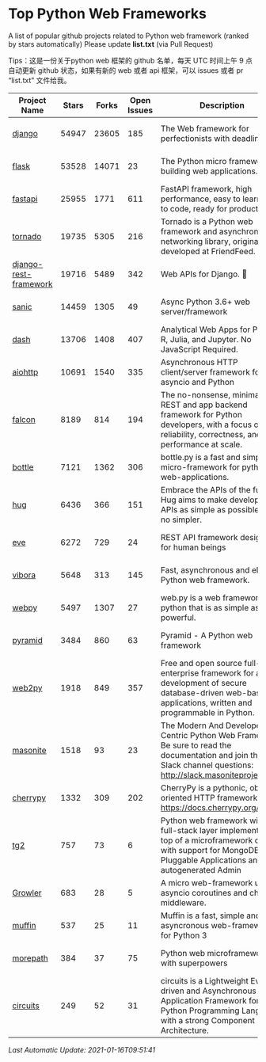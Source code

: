 # Top Python Web Frameworks
A list of popular github projects related to Python web framework (ranked by stars automatically)
Please update **list.txt** (via Pull Request)

Tips：这是一份关于python web 框架的 github 名单，每天 UTC 时间上午 9 点自动更新 github 状态，如果有新的 web 或者 api 框架，可以 issues 或者 pr “list.txt” 文件给我。

| Project Name | Stars | Forks | Open Issues | Description | Last Commit |
| ------------ | ----- | ----- | ----------- | ----------- | ----------- |
| [django](https://github.com/django/django) | 54947 | 23605 | 185 | The Web framework for perfectionists with deadlines. | 2021-01-15 08:43:45 |
| [flask](https://github.com/pallets/flask) | 53528 | 14071 | 23 | The Python micro framework for building web applications. | 2021-01-07 00:57:31 |
| [fastapi](https://github.com/tiangolo/fastapi) | 25955 | 1771 | 611 | FastAPI framework, high performance, easy to learn, fast to code, ready for production | 2021-01-09 21:24:44 |
| [tornado](https://github.com/tornadoweb/tornado) | 19735 | 5305 | 216 | Tornado is a Python web framework and asynchronous networking library, originally developed at FriendFeed. | 2021-01-13 12:52:20 |
| [django-rest-framework](https://github.com/encode/django-rest-framework) | 19716 | 5489 | 342 | Web APIs for Django. 🎸 | 2021-01-06 13:13:34 |
| [sanic](https://github.com/sanic-org/sanic) | 14459 | 1305 | 49 | Async Python 3.6+ web server/framework | Build fast. Run fast. | 2021-01-10 22:45:36 |
| [dash](https://github.com/plotly/dash) | 13706 | 1408 | 407 | Analytical Web Apps for Python, R, Julia, and Jupyter. No JavaScript Required. | 2021-01-07 01:35:48 |
| [aiohttp](https://github.com/aio-libs/aiohttp) | 10691 | 1540 | 335 | Asynchronous HTTP client/server framework for asyncio and Python | 2021-01-14 11:14:18 |
| [falcon](https://github.com/falconry/falcon) | 8189 | 814 | 194 | The no-nonsense, minimalist REST and app backend framework for Python developers, with a focus on reliability, correctness, and performance at scale. | 2021-01-09 21:42:25 |
| [bottle](https://github.com/bottlepy/bottle) | 7121 | 1362 | 306 | bottle.py is a fast and simple micro-framework for python web-applications. | 2021-01-01 15:17:44 |
| [hug](https://github.com/hugapi/hug) | 6436 | 366 | 151 | Embrace the APIs of the future. Hug aims to make developing APIs as simple as possible, but no simpler. | 2020-08-10 05:07:26 |
| [eve](https://github.com/pyeve/eve) | 6272 | 729 | 24 | REST API framework designed for human beings | 2020-12-05 10:24:15 |
| [vibora](https://github.com/vibora-io/vibora) | 5648 | 313 | 145 | Fast, asynchronous and elegant Python web framework. | 2019-02-11 10:54:12 |
| [webpy](https://github.com/webpy/webpy) | 5497 | 1307 | 27 | web.py is a web framework for python that is as simple as it is powerful.  | 2021-01-07 07:23:53 |
| [pyramid](https://github.com/Pylons/pyramid) | 3484 | 860 | 63 | Pyramid - A Python web framework | 2021-01-15 19:31:48 |
| [web2py](https://github.com/web2py/web2py) | 1918 | 849 | 357 | Free and open source full-stack enterprise framework for agile development of secure database-driven web-based applications, written and programmable in Python. | 2020-11-28 02:23:25 |
| [masonite](https://github.com/MasoniteFramework/masonite) | 1518 | 93 | 23 | The Modern And Developer Centric Python Web Framework. Be sure to read the documentation and join the Slack channel questions: http://slack.masoniteproject.com | 2021-01-12 03:19:51 |
| [cherrypy](https://github.com/cherrypy/cherrypy) | 1332 | 309 | 202 | CherryPy is a pythonic, object-oriented HTTP framework.      https://docs.cherrypy.org/ | 2020-12-11 21:11:18 |
| [tg2](https://github.com/TurboGears/tg2) | 757 | 73 | 6 | Python web framework with full-stack layer implemented on top of a microframework core with support for MongoDB, Pluggable Applications and autogenerated Admin | 2020-10-08 07:18:07 |
| [Growler](https://github.com/pyGrowler/Growler) | 683 | 28 | 5 | A micro web-framework using asyncio coroutines and chained middleware. | 2020-03-08 07:51:41 |
| [muffin](https://github.com/klen/muffin) | 537 | 25 | 11 | Muffin is a fast, simple and asyncronous web-framework for Python 3 | 2021-01-15 14:34:41 |
| [morepath](https://github.com/morepath/morepath) | 384 | 37 | 75 | Python web microframework with superpowers | 2020-11-22 12:30:54 |
| [circuits](https://github.com/circuits/circuits) | 249 | 52 | 31 | circuits is a Lightweight Event driven and Asynchronous Application Framework for the Python Programming Language with a strong Component Architecture. | 2020-12-16 08:37:47 |

*Last Automatic Update: 2021-01-16T09:51:41*